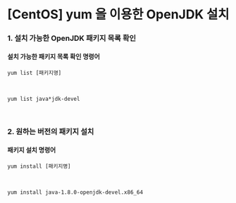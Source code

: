 # [CentOS] yum 을 이용한 OpenJDK 설치

### 1. 설치 가능한 OpenJDK 패키지 목록 확인

#### 설치 가능한 패키지 목록 확인 명령어

```shell
yum list [패키지명]
```

<br>

```shell
yum list java*jdk-devel
```

<br>

### 2. 원하는 버전의 패키지 설치

#### 패키지 설치 명령어

```shell
yum install [패키지명]
```

<br>

```shell
yum install java-1.8.0-openjdk-devel.x86_64
```